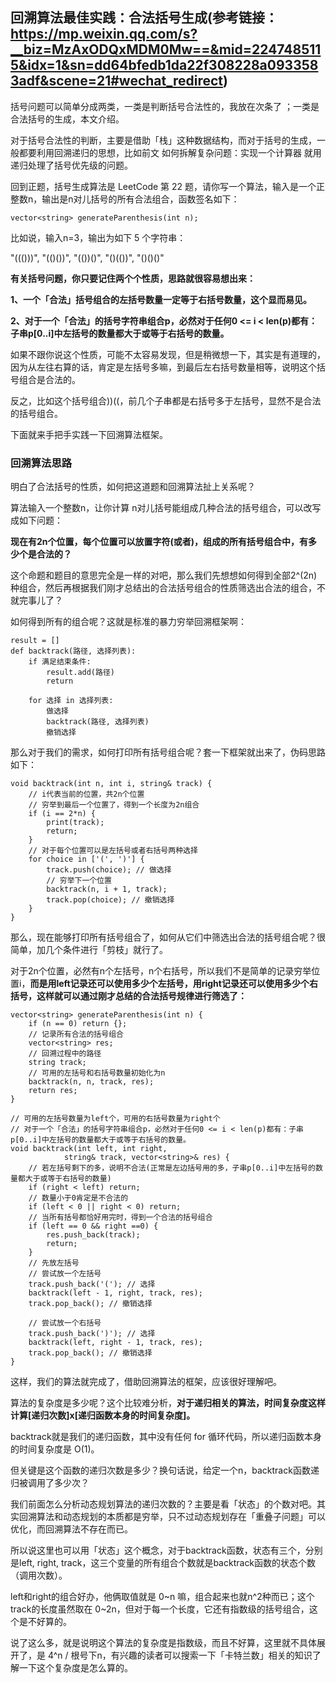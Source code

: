 ## 回溯算法最佳实践：合法括号生成(参考链接：https://mp.weixin.qq.com/s?__biz=MzAxODQxMDM0Mw==&mid=2247485115&idx=1&sn=dd64bfedb1da22f308228a0933583adf&scene=21#wechat_redirect)

括号问题可以简单分成两类，一类是判断括号合法性的，我放在次条了 ；一类是合法括号的生成，本文介绍。

对于括号合法性的判断，主要是借助「栈」这种数据结构，而对于括号的生成，一般都要利用回溯递归的思想，比如前文 如何拆解复杂问题：实现一个计算器 就用递归处理了括号优先级的问题。

回到正题，括号生成算法是 LeetCode 第 22 题，请你写一个算法，输入是一个正整数n，输出是n对儿括号的所有合法组合，函数签名如下：

```
vector<string> generateParenthesis(int n);
```

比如说，输入n=3，输出为如下 5 个字符串：

"((()))",
"(()())",
"(())()",
"()(())",
"()()()"

**有关括号问题，你只要记住两个个性质，思路就很容易想出来：**

**1、一个「合法」括号组合的左括号数量一定等于右括号数量，这个显而易见。**

**2、对于一个「合法」的括号字符串组合p，必然对于任何0 <= i < len(p)都有：子串p[0..i]中左括号的数量都大于或等于右括号的数量。**

如果不跟你说这个性质，可能不太容易发现，但是稍微想一下，其实是有道理的，因为从左往右算的话，肯定是左括号多嘛，到最后左右括号数量相等，说明这个括号组合是合法的。

反之，比如这个括号组合))((，前几个子串都是右括号多于左括号，显然不是合法的括号组合。

下面就来手把手实践一下回溯算法框架。

### 回溯算法思路

明白了合法括号的性质，如何把这道题和回溯算法扯上关系呢？

算法输入一个整数n，让你计算 n对儿括号能组成几种合法的括号组合，可以改写成如下问题：

**现在有2n个位置，每个位置可以放置字符(或者)，组成的所有括号组合中，有多少个是合法的？**

这个命题和题目的意思完全是一样的对吧，那么我们先想想如何得到全部2^(2n)种组合，然后再根据我们刚才总结出的合法括号组合的性质筛选出合法的组合，不就完事儿了？

如何得到所有的组合呢？这就是标准的暴力穷举回溯框架啊：

```
result = []
def backtrack(路径, 选择列表):
    if 满足结束条件:
        result.add(路径)
        return

    for 选择 in 选择列表:
        做选择
        backtrack(路径, 选择列表)
        撤销选择
```

那么对于我们的需求，如何打印所有括号组合呢？套一下框架就出来了，伪码思路如下：

```
void backtrack(int n, int i, string& track) {
    // i代表当前的位置，共2n个位置
    // 穷举到最后一个位置了，得到一个长度为2n组合
    if (i == 2*n) {
        print(track);
        return;
    }
    // 对于每个位置可以是左括号或者右括号两种选择
    for choice in ['(', ')'] {
        track.push(choice); // 做选择
        // 穷举下一个位置
        backtrack(n, i + 1, track);
        track.pop(choice); // 撤销选择
    }
}
```

那么，现在能够打印所有括号组合了，如何从它们中筛选出合法的括号组合呢？很简单，加几个条件进行「剪枝」就行了。

对于2n个位置，必然有n个左括号，n个右括号，所以我们不是简单的记录穷举位置i，**而是用left记录还可以使用多少个左括号，用right记录还可以使用多少个右括号，这样就可以通过刚才总结的合法括号规律进行筛选了：**

```
vector<string> generateParenthesis(int n) {
    if (n == 0) return {};
    // 记录所有合法的括号组合
    vector<string> res;
    // 回溯过程中的路径
    string track;
    // 可用的左括号和右括号数量初始化为n
    backtrack(n, n, track, res);
    return res;
}

// 可用的左括号数量为left个，可用的右括号数量为right个
// 对于一个「合法」的括号字符串组合p，必然对于任何0 <= i < len(p)都有：子串p[0..i]中左括号的数量都大于或等于右括号的数量。
void backtrack(int left, int right, 
            string& track, vector<string>& res) {
    // 若左括号剩下的多，说明不合法(正常是左边括号用的多，子串p[0..i]中左括号的数量都大于或等于右括号的数量)
    if (right < left) return;
    // 数量小于0肯定是不合法的
    if (left < 0 || right < 0) return;
    // 当所有括号都恰好用完时，得到一个合法的括号组合
    if (left == 0 && right ==0) {
        res.push_back(track);
        return;
    }
    // 先放左括号
    // 尝试放一个左括号
    track.push_back('('); // 选择
    backtrack(left - 1, right, track, res);
    track.pop_back(); // 撤销选择
    
    // 尝试放一个右括号
    track.push_back(')'); // 选择
    backtrack(left, right - 1, track, res);
    track.pop_back(); // 撤销选择
}
```

这样，我们的算法就完成了，借助回溯算法的框架，应该很好理解吧。

算法的复杂度是多少呢？这个比较难分析，**对于递归相关的算法，时间复杂度这样计算[递归次数]x[递归函数本身的时间复杂度]。**

backtrack就是我们的递归函数，其中没有任何 for 循环代码，所以递归函数本身的时间复杂度是 O(1)。

但关键是这个函数的递归次数是多少？换句话说，给定一个n，backtrack函数递归被调用了多少次？

我们前面怎么分析动态规划算法的递归次数的？主要是看「状态」的个数对吧。其实回溯算法和动态规划的本质都是穷举，只不过动态规划存在「重叠子问题」可以优化，而回溯算法不存在而已。

所以说这里也可以用「状态」这个概念，对于backtrack函数，状态有三个，分别是left, right, track，这三个变量的所有组合个数就是backtrack函数的状态个数（调用次数）。

left和right的组合好办，他俩取值就是 0~n 嘛，组合起来也就n^2种而已；这个track的长度虽然取在 0~2n，但对于每一个长度，它还有指数级的括号组合，这个是不好算的。

说了这么多，就是说明这个算法的复杂度是指数级，而且不好算，这里就不具体展开了，是 4^n / 根号下n，有兴趣的读者可以搜索一下「卡特兰数」相关的知识了解一下这个复杂度是怎么算的。


